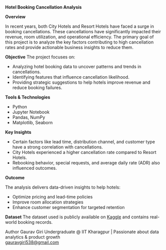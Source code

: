 

**Hotel Booking Cancellation Analysis**

**Overview**

In recent years, both City Hotels and Resort Hotels have faced a surge in booking cancellations. These cancellations have significantly impacted their revenue, room utilization, and operational efficiency. The primary goal of this project is to analyze the key factors contributing to high cancellation rates and provide actionable business insights to reduce them.

**Objective**
The project focuses on:
- Analyzing hotel booking data to uncover patterns and trends in cancellations.
- Identifying features that influence cancellation likelihood.
- Providing strategic suggestions to help hotels improve revenue and reduce booking failures.

**Tools & Technologies**
- Python
- Jupyter Notebook
- Pandas, NumPy
- Matplotlib, Seaborn

**Key Insights**
- Certain factors like lead time, distribution channel, and customer type have a strong correlation with cancellations.
- City Hotels experienced a higher cancellation rate compared to Resort Hotels.
- Rebooking behavior, special requests, and average daily rate (ADR) also influenced outcomes.

**Outcome**

The analysis delivers data-driven insights to help hotels:
- Optimize pricing and lead-time policies
- Improve room allocation strategies
- Enhance customer segmentation for targeted retention


**Dataset**
The dataset used is publicly available on [Kaggle](https://www.kaggle.com/jessemostipak/hotel-booking-demand) and contains real-world booking records.


Author
Gaurav Giri 
Undergraduate @ IIT Kharagpur | Passionate about data analytics & product growth  
gauravgiri538@gmail.com


